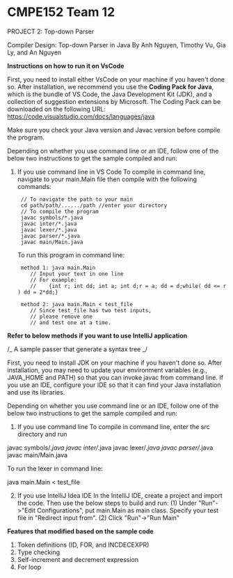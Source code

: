 # CMPE152 Team 12

PROJECT 2: Top-down Parser

Compiler Design: Top-down Parser in Java
By Anh Nguyen, Timothy Vu, Gia Ly, and An Nguyen

**Instructions on how to run it on VsCode**

First, you need to install either VsCode on your machine if you haven't done so. After installation, we recommend you use the **Coding Pack for Java**, which is the bundle of VS Code, the Java Development Kit (JDK), and a collection of suggestion extensions by Microsoft. The Coding Pack can be downloaded on the following URL: https://code.visualstudio.com/docs/languages/java

Make sure you check your Java version and Javac version before compile the program.

Depending on whether you use command line or an IDE, follow one of the below two instructions to get the sample compiled and run:

1.  If you use command line in VS Code
    To compile in command line, navigate to your main.Main file then compile with the following commands:

         // To navigate the path to your main
         cd path/path/....../path //enter your directory
         // To compile the program
         javac symbols/*.java
         javac inter/*.java
         javac lexer/*.java
         javac parser/*.java
         javac main/Main.java

    To run this program in command line:

         method 1: java main.Main
            // Input your text in one line
            // For example:
            //    {int r; int dd; int a; int d;r = a; dd = d;while( dd <= r ) dd = 2*dd;}

         method 2: java main.Main < test_file
            // Since test_file has two test inputs,
            // please remove one
            // and test one at a time.

**Refer to below methods if you want to use IntelliJ application**

/_ A sample passer that generate a syntax tree _/

First, you need to install JDK on your machine if you haven't
done so. After installation, you may need to update your
environment variables (e.g., JAVA_HOME and PATH) so that
you can invoke javac from command line. If you use an IDE,
configure your IDE so that it can find your Java installation
and use its libraries.

Depending on whether you use command line or an IDE, follow
one of the below two instructions to get the sample compiled
and run:

1. If you use command line
   To compile in command line, enter the src directory and run

javac symbols/_.java
javac inter/_.java
javac lexer/_.java
javac parser/_.java
javac main/Main.java

To run the lexer in command line:

java main.Main < test_file

2. If you use IntelliJ Idea IDE
   In the IntelliJ IDE, create a project and import the code. Then use
   the below steps to build and run:
   (1) Under "Run"->"Edit Configurations", put main.Main as main class.
   Specify your test file in "Redirect input from".
   (2) Click "Run"->"Run Main"

**Features that modified based on the sample code**

1. Token definitions (ID, FOR, and INCDECEXPR)
2. Type checking
3. Self-increment and decrement expression
4. For loop
